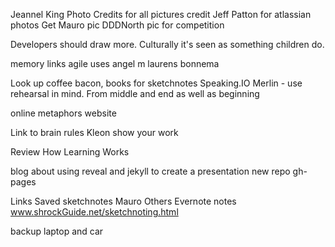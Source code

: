 Jeannel King Photo
Credits for all pictures
credit Jeff Patton for atlassian photos
Get Mauro pic
DDDNorth pic for competition

Developers should draw more. Culturally it's seen as something children do.

memory links
agile
uses
angel m
laurens bonnema

Look up coffee bacon, books for sketchnotes
Speaking.IO
Merlin - use rehearsal in mind.
From middle and end as well as beginning

online metaphors website

Link to brain rules
Kleon show your work

Review How Learning Works

blog about using reveal and jekyll to create a presentation
new repo
gh-pages

Links
Saved sketchnotes
Mauro
Others
Evernote notes
www.shrockGuide.net/sketchnoting.html

backup laptop and car
